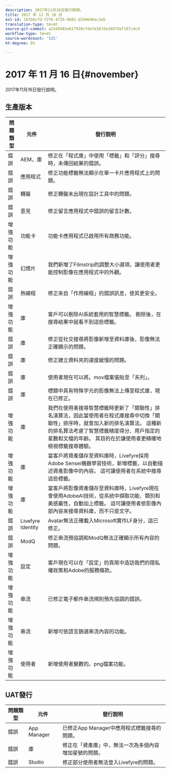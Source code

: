 ```yaml
---
description: 2017年11月16日發行說明。
title: 2017 年 11 月 16 日
exl-id: 167b8c7d-f2fb-4735-9681-d349646ec3eb
translation-type: tm+mt
source-git-commit: a2449482e617939cfda7e367da34875bf187c4c9
workflow-type: tm+mt
source-wordcount: '525'
ht-degree: 8%

---
```


# 2017 年 11 月 16 日{#november}

2017年11月16日發行說明。

## 生產版本

| **問題類型** | **元件** | **發行說明** |
|---|---|---|
| 錯誤 | AEM，庫 | 修正在「程式庫」中使用「標籤」和「評分」搜尋時，未傳回結果的錯誤。 |
| 錯誤 | 應用程式 | 修正功能標籤無法顯示在單一卡片應用程式上的問題。 |
| 錯誤 | 轉盤 | 修正轉盤未出現在設計工具中的問題。 |
| 錯誤 | 意見 | 修正留言應用程式中錯誤的留言計數。 |
| 增強功能 | 功能卡 | 功能卡應用程式已啟用所有商務功能。 |
| 增強功能 | 幻燈片 | 我們新增了Filmstrip的調整大小選項，讓使用者更能控制影像在應用程式中的外觀。 |
| 錯誤 | 熱線程 | 修正來自「作用線程」的錯誤訊息，使其更安全。 |
| 增強功能 | 庫 | 客戶可以刪除AI系統套用的智慧標籤。 刪除後，在搜尋結果中就看不到這些標籤。 |
| 錯誤 | 庫 | 修正從社交搜尋將影像新增至資料庫後，影像無法正確顯示的問題。 |
| 錯誤 | 庫 | 修正建立資料夾的速度緩慢的問題。 |
| 錯誤 | 庫 | 使用者現在可以將。mov檔案張貼至「系列」。 |
| 錯誤 | 庫 | 標題中具有特殊字元的影像無法上傳至程式庫，現在已修正。 |
| 增強功能 | 庫 | 我們在使用者搜尋智慧標籤時更新了「關聯性」排名演算法，因此當使用者在程式庫搜尋中切換「關聯性」排序時，就會加入新的排名演算法。 這種新的排名算法考慮了智慧標籤精度得分、用戶指定的星數和文檔的年齡。 其目的在於讓使用者更精確地檢視標籤搜尋體驗。 |
| 增強功能 | 庫 | 當客戶將資產儲存至資料庫時，Livefyre採用Adobe Sensei機器學習技術，新增標籤，以自動描述資產影像中的內容。 這可讓使用者在系統中搜尋這些標籤。 |
| 增強功能 | 庫 | 當客戶將影像資產儲存至資料庫時，Livefyre現在會使用AdobeAI技術，從系統中擷取功能、類別和美感屬性，自動加上標籤。 這可讓使用者依影像內部內容來搜尋資料庫，而不只是文字。 |
| 錯誤 | Livefyre Identity | Avatar無法正確載入Microsoft實作LF身分，這已修正。 |
| 錯誤 | ModQ | 修正串流預協調和ModQ無法正確顯示所有內容的問題。 |
| 增強功能 | 設定 | 客戶現在可以在「設定」的頁尾中造訪我們的隱私權政策和Adobe的服務條款。 |
| 增強功能 | 串流 | 已修正電子郵件串流規則預先協調的錯誤。 |
| 增強功能 | 串流 | 新增可依語言篩選串流內容的功能。 |
| 增強功能 | 使用者 | 新增使用者變數的。png檔案功能。 |

## UAT發行

| **問題類型** | **元件** | **發行說明** |
|---|---|---|
| 錯誤 | App Manager | 已修正App Manager中應用程式標籤搜尋的問題。 |
| 錯誤 | 庫 | 修正在「資產庫」中，無法一次為多個內容增加星號的問題。 |
| 錯誤 | Studio | 修正部分使用者無法登入Livefyre的問題。 |
